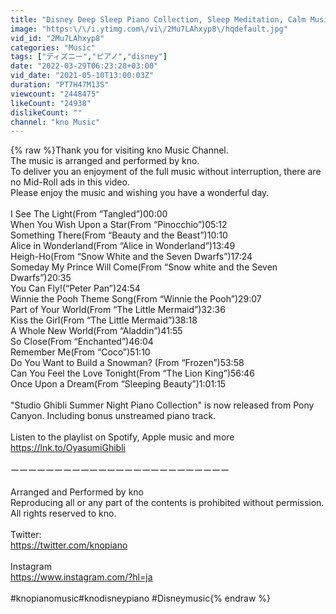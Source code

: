 ```yaml
---
title: "Disney Deep Sleep Piano Collection, Sleep Meditation, Calm Music, Relaxing Music(No Mid-roll Ads)"
image: "https:\/\/i.ytimg.com\/vi\/2Mu7LAhxyp8\/hqdefault.jpg"
vid_id: "2Mu7LAhxyp8"
categories: "Music"
tags: ["ディズニー","ピアノ","disney"]
date: "2022-03-29T06:23:28+03:00"
vid_date: "2021-05-10T13:00:03Z"
duration: "PT7H47M13S"
viewcount: "2448475"
likeCount: "24938"
dislikeCount: ""
channel: "kno Music"
---
```

{% raw %}Thank you for visiting kno Music Channel. <br />The music is arranged and performed by kno. <br />To deliver you an enjoyment of the full music without interruption, there are no Mid-Roll ads in this video. <br />Please enjoy the music and wishing you have a wonderful day.<br /><br />I See The Light(From “Tangled”)00:00<br />When You Wish Upon a Star(From “Pinocchio”)05:12<br />Something There(From “Beauty and the Beast”)10:10<br />Alice in Wonderland(From “Alice in Wonderland”)13:49<br />Heigh-Ho(From “Snow White and the Seven Dwarfs”)17:24<br />Someday My Prince Will Come(From “Snow white and the Seven Dwarfs”)20:35<br />You Can Fly!(“Peter Pan”)24:54<br />Winnie the Pooh Theme Song(From “Winnie the Pooh”)29:07<br />Part of Your World(From “The Little Mermaid”)32:36<br />Kiss the Girl(From “The Little Mermaid”)38:18<br />A Whole New World(From “Aladdin”)41:55<br />So Close(From “Enchanted”)46:04<br />Remember Me(From “Coco”)51:10<br />Do You Want to Build a Snowman? (From “Frozen”)53:58<br />Can You Feel the Love Tonight(From “The Lion King”)56:46<br />Once Upon a Dream(From “Sleeping Beauty”)1:01:15<br /><br />&quot;Studio Ghibli Summer Night Piano Collection&quot; is now released from Pony Canyon. Including bonus unstreamed piano track.<br /><br />Listen to the playlist on Spotify, Apple music and more<br /><a rel="nofollow" target="blank" href="https://lnk.to/OyasumiGhibli">https://lnk.to/OyasumiGhibli</a><br />​<br />ーーーーーーーーーーーーーーーーーーーーーーーーー<br /><br />Arranged and Performed by kno<br />Reproducing all or any part of the contents is prohibited without permission.<br />All rights reserved to kno.<br /><br />Twitter:<br /><a rel="nofollow" target="blank" href="https://twitter.com/knopiano">https://twitter.com/knopiano</a><br />​<br />Instagram<br /><a rel="nofollow" target="blank" href="https://www.instagram.com/?hl=ja">https://www.instagram.com/?hl=ja</a><br />​<br />#knopianomusic​ #knodisneypiano​ #Disneymusic{% endraw %}
